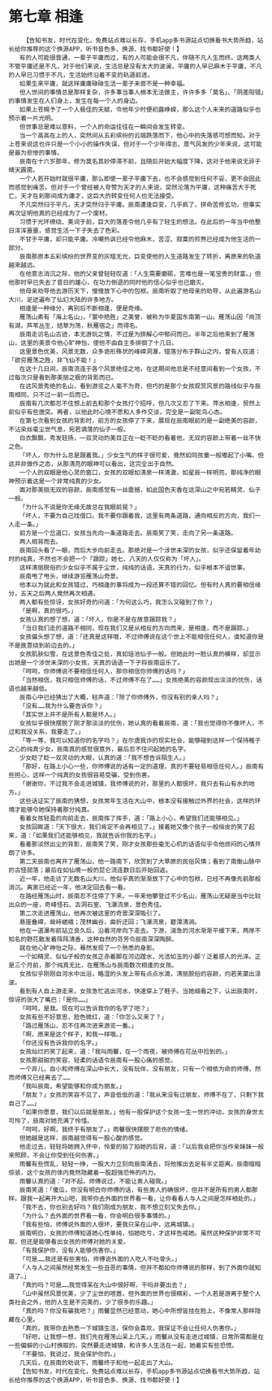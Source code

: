 # 第七章 相逢
        【告知书友，时代在变化，免费站点难以长存，手机app多书源站点切换看书大势所趋，站长给你推荐的这个换源APP，听书音色多、换源、找书都好使！】
       有的人可能很普通，一辈子平庸而过，有的人可能会很不凡，伴随不凡人生而终。这两类人不管平庸还是不凡，对于他们来说，生活总是没有太大的波澜，平庸的人早已麻木于平庸，不凡的人早已习惯于不凡，生活始终沿着不变的轨道前进。
       如果生来平庸，就这样庸庸碌碌生活一辈子未尝不是一种幸福。
       但人世间的事情总是那样复杂，许多事当事人根本无法做主，许许多多「莫名」、「阴差阳错」的事情发生在人们身上，发生在每一个人的身边。
       如果上苍赐予了一个人极佳的天赋，令他年少时便初露峥嵘，那么这个人未来的道路似乎也预示着一片光明。
       但世事总是难以意料，一个人的命运往往在一瞬间会发生转变。
       当一个高高在上的人，突然间从五彩缤纷的云端跌落而下，他心中的失落感可想而知。对于上苍来说这也许只是一个小小的操作失误，但对于一个少年得志、意气风发的少年来说，这可能是最为悲惨的事情。
       辰南在十六岁那年，修为莫名其妙停滞不前，且随后开始大幅度下降，这对于他来说无异于晴天霹雳。
       一个人若开始时就很平庸，那么即使一辈子平庸下去，也不会感觉到任何不妥，更不会因此而感觉到痛苦。但对于一个曾经被人夸赞为天才的人来说，突然沦落为平庸，这种痛苦大于死亡。天才在刹那间成为庸才，这巨大的转变任何人也无法接受。
       不凡突然归于平凡，天才突然归于平庸。辰南遭逢巨变，几乎疯了，拼命苦修玄功，但事实再次证明他真的已经成为了一个废材。
       习惯于光环缭绕、美词于前，巨大的落差令他几乎有了轻生的想法。在此后的一年当中他整日浑浑噩噩，感觉生活一下子失去了色彩。
       不甘于平庸，却只能平庸。冷嘲热讽已经令他麻木，苦涩、寂寞的煎熬已经成为他生活的一部分。
       辰南那原本五彩缤纷的世界变的灰暗无光，巨变使他的人生道路发生了转折，离原来的轨道越来越远。
       在他意志消沉之际，他的父亲曾轻轻叹道：「人生需要磨砺，苦难也是一笔宝贵的财富。」但他那时早已失去了昔日的雄心，在功力倒退的同时他的信心似乎也已磨灭。
       他母亲劝导他去游历天下，慢慢放下心中的包袱。辰南听取了他母亲的劝导，从此遍游名山大川，足迹遍布了仙幻大陆的许多地方。
       相逢是一种缘分，离别后不断相逢，便是奇缘。
       雁荡山素有「海上名山」，「寰中绝胜」之美誉，被称为华夏国东南第一山。雁荡山因「岗顶有湖，芦苇丛生，结草为荡，秋雁宿之」而得名。
       辰南走访名山古迹，本无游玩之情，不过是为排解心中郁闷而已。半年之后他来到了雁荡山，这里的美景令他心旷神怡，使他不由自主多徘徊了十几日。
       这里景色优美，风景无数，众多诡形殊状的峰嶂洞瀑，错落分布于群山之内，曾有人叹道：「欲穷雁荡之胜，非飞仙不能！」
       在这十几日间，辰南流连于各个风景绝佳之地，在这期间他总是不经意间看到一个女孩，不过每次只是看到那美丽之极的背影而已。
       在这风景秀绝的名山，看到游览之人毫不为奇，但巧的是那个女孩观赏风景的路线似乎与辰南相同，只不过一前一后而已。
       辰南有几次都忍不住想上前去和那个女孩打个招呼，但几次又忍了下来。萍水相逢，贸然上前似乎有些唐突。再者，以他此时心境不愿和人多作交谈，完全是一副鸵鸟心态。
       在第七次看到女孩的背影时，前方的女孩停了下来，展现在辰南眼前的是一副绝美的容颜，不沾染丝毫尘世气息，宛若谪落的仙子一般。
       白衣飘飘，秀发轻扬，一双灵动的美目正在一眨不眨的看着他，无双的容颜上带着一丝不快之色。
       「坏人，你为什么总是跟着我。」少女生气的样子很可爱，竟然如同孩童一般嘟起了小嘴。但这并非做作之态，从那清亮的眼神可以看出，这完全出于自然。
       一个人的双眼是他心灵的窗口，女孩的双眼如清泉一样清澈，如星辰一样明亮，那纯净的眼神预示着这是一个非常纯真的少女。
       面对那美丽无双的容颜，辰南感觉有一丝震撼，如此国色天香在这深山之中宛若精灵、仙子一般。
       「为什么不说是你无缘无故总在我眼前晃？」
       「坏人，不要为自己找借口。我不要你跟着我，这里有两条道路，通向相反的方向，我们一人走一条。」
       前方是一个岔道口，女孩当先向一条道路走去。辰南笑了笑，走向了另一条道路。
       两人相背而去。
       辰南回头看了一眼，而后大步向前走去。那绝对是一个涉世未深的女孩，似乎还保留着年幼时的纯真，不然也不会把一个「跟踪」她七、八天的人仅仅称为「坏人」。
       这样清丽脱俗的少女似乎不属于尘世，纯纯的话语，天真的行为，似乎根本不谙世事。
       辰南甩了甩头，继续游览雁荡山奇景。
       他本以为就此和女孩错过，巧相逢的事将成为一段还算不错的回忆。但有时人真的要相信缘分，五天之后两人竟然再次相遇。
       两人都有些惊讶，女孩好奇的问道：「为何这么巧，我怎么又碰到了你？」
       「是啊，真的很巧。」
       女孩认真的想了想，道：「坏人，你是不是在故意跟踪我？」
       「当日我们走的道路不相同，现在我们又是从相反的方向而来，是相逢，而不是跟踪。」
       女孩偏头想了想，道：「还真是这样哦，不过师傅说在这个世上不能相信任何人，谁知道你是不是故意绕到前边去的。」
       女孩肌肤似雪，在这景色秀佳之处，真如瑶池仙子一般。但她此时一脸认真的模样，却显示出她是一个涉世未深的小女孩，天真的话语一下子将辰南逗乐了。
       「呵呵，你师傅说不要相信任何人，那你相信你师傅的话吗？」
       「当然相信，我只相信师傅的话，不过师傅不在了……」女孩绝美的容颜现出淡淡的忧伤，话语也越来越低。
       辰南心中已经猜出了大概，轻声道：「除了你师傅外，你没有别的亲人吗？」
       「没有……我为什么要告诉你？」
       「其实世上并不是所有人都是坏人。」
       女孩似乎很快摆脱了刚才那淡淡的忧伤，她认真的看着辰南，道：「我也觉得你不像坏人，不过和我没关系，我要走了。」
       「等一等，我可以知道你的名字吗？」在尔虞我诈的现实社会，能够碰到这样一个保持稚子之心的纯真少女，辰南真的感觉很意外，最后忍不住问起她的名字。
       少女眨了眨一双灵动的大眼，认真的道：「我不想告诉陌生人。」
       「那好，在路上小心一些，你师傅说的话有一定的道理，真的不要轻易相信任何人。」辰南有些担心，这样一个纯真的女孩很容易受骗，受到伤害。
       「谢谢你，不过我不会走进城镇，我师傅说的对，那里的人都很坏，我只去有山有水的地方。」
       这些话证实了辰南的猜想，女孩常年生活在大山中，根本没有接触过外界的社会，这样的环境才能够令她保持着那分纯真。
       看着女孩轻盈的向前走去，辰南挥了挥手，道：「路上小心，希望我们还能够相见。」
       女孩回眸道：「天下很大，我们肯定不会再相见了。」接着她又像个孩子一般俏皮的笑了起来，道：「如果我们还能够相见，我就告诉你我的名字。」
       看着那淡然出尘的背影，辰南笑了笑，刚才女孩那些毫无心机的话语似乎令他烦闷的心情开朗了许多。
       第二天辰南也离开了雁荡山，他一路南下，欣赏到了大草原的民俗风情；看到了南衡山脉中的古怪部落；最后在如仙境一般的昆仑流连数日后开始回返。
       近一年，他走访了无数名山大川，他似乎真的渐渐放下了心中的包袱，已经不再像先前那般消沉。离家已经近一年，他决定回去看一看。
       在路经雁荡山时，辰南忍不住停了下来。一年来他攀登过不少名山，雁荡山无疑是当中比较出众的一座，奇峰怪石、古洞石室、飞瀑流泉，景色秀佳。
       第二次走进雁荡山，他再次被这里的奇景深深吸引了。
       悬崖叠嶂，耸峙嵯峨；茂林幽谷，曲折迂回；飞瀑流泉，碧潭清涧。
       他在一道瀑布前站立良久后，沿着河岸向下走去。下游，湍急的河水渐渐平缓下来，两岸不知名的野花散发着阵阵清香，这种自然的芬芳令辰南深深陶醉。
       就在他心旷神怡之际，蓦然发现了一个熟悉的身影。
       一个如精灵、似仙子般的女孩正赤着脚在河边蹚水，光洁如玉的小脚丫泛着惑人的光泽。正是三个月前，那个纯真无比，在雁荡山与辰南数次相逢的女孩。
       女孩似乎刚刚自河水中出浴，略湿的头发上带有点点水滴，清丽脱俗的容颜，灼若芙蕖出渌波。
       看到有人自上游走来，女孩急忙逃出河水，快速穿上了鞋子。当她细看之下，认出辰南时，惊讶的张大了嘴巴：「是你……」
       「呵呵，是我。现在可以告诉我你的名字了吧？」
       女孩有些不好意思，脸色微红，道：「你怎么又来了？」
       「路过雁荡山，忍不住再次进来游览一番。」
       「啊，原来是这个样子，和我一样哦。」
       「你还没有告诉我你的名字。」
       女孩灿烂的笑了起来，道：「我叫雨馨，在一个雨夜，被师傅在花丛中捡到的。」
       女孩那甜甜的笑容，轻柔的话语令辰南有一股心痛的感觉。
       一个弃儿，自小和师傅在深山中长大，没有玩伴，没有朋友，只有一个相依为命的师傅，然而师傅又已经离去了……
       「我叫辰南，希望能够和你成为朋友。」
       「朋友？」女孩的笑容不见了，声音低低的道：「我从来没有过朋友，师傅不在了，只剩下我自己了……」
       「如果你愿意，我们以后就是朋友。」他有一股保护这个女孩一生一世的冲动，女孩的身世太可怜了，辰南对她充满了怜惜。
       「呵呵，好啊，我终于有朋友了。」雨馨很快摆脱了悲伤的情绪。
       但她越是这样，辰南越觉得有一股心酸的感觉。
       他走过去，轻轻将她拥入怀中，怜爱的拍了拍她的后背，道：「以后我会把你当作亲妹妹一般来照顾，不会让你受到任何伤害。」
       雨馨有些慌乱，轻轻一挣，一股大力立刻向辰南涌去，将他推出去足有半丈距离。辰南暗暗惊骇，这个女孩的体内竟然隐藏着一股超强恐怖的内力。
       雨馨认真的道：「对不起，师傅说过，不能让男人碰我。」
       辰南笑道：「傻瓜，你没有明白你师傅的话，有些男人的确很坏，但并不是所有的男人都那样。跟我一起离开大山吧，我带你去外面的世界看一看，让你看看人与人之间是怎样相处的。」
       「我不去，你也别去好吗？我们刚成为朋友，我不想立刻又失去你。」
       「为什么？去外面的世界看一看，你会明白很多事情的。」
       「我有些怕，师傅说外面的人很坏，要我只呆在山中，远离城镇。」
       辰南明白，女孩的师傅知道她心性单纯，怕她吃亏，才这样告戒她。虽然这种保护非常不可取，但还是能够看出女孩的师傅对她的关爱。
       「有我保护你，没有人能够伤害你。」
       「可是……我还是有些害怕，师傅说外面的人吃人不吐骨头。」
       「人与人之间虽然经常发生一些丑恶的事情，但并不都如你师傅说的那样，到了外面你就知道了。」
       「真的吗？可是……我觉得呆在大山中很好啊，干吗非要出去？」
       「山中虽然风景优美，少了尘世的喧嚣，但外面的世界也很精彩，一个人若是游离于整个人类社会之外，他的人生是不完美的，少了很多的乐趣。」
       「真的吗？你没有骗我吧？」雨馨显然已经意动，她心中所想皆挂在脸上，不像常人那样隐藏在心里。
       「真的，我带你去熟悉一下城镇生活，保你会喜欢，我保证不会让任何人伤害你。」
       「好吧，让我想一想，我们先在雁荡山呆上几天。」雨馨从没有走进过城镇，日常所需都是在一些偏僻的小山村换取的，突然要走进城镇，和许多人生活在一起，她着实有些恐慌。
       「不要怕，我说过，我会保护你的。」
       几天后，在辰南的劝说下，雨馨终于和他一起走出了大山。
       【告知书友，时代在变化，免费站点难以长存，手机app多书源站点切换看书大势所趋，站长给你推荐的这个换源APP，听书音色多、换源、找书都好使！】
